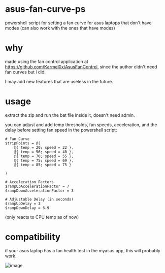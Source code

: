 # asus-fan-curve-ps
powershell script for setting a fan curve for asus laptops that don't have modes (can also work with the ones that have modes)

# why
made using the fan control application at https://github.com/Karmel0x/AsusFanControl, since the author didn't need 
fan curves but I did. 

I may add new features that are useless in the future.

# usage
extract the zip and run the bat file inside it, doesn't need admin.

you can adjust and add temp thresholds, fan speeds, acceleration, and the delay before setting fan speed in the powershell script:
```
# Fan Curve
$tripPoints = @(
    @{ temp = 20; speed = 22 },
    @{ temp = 56; speed = 40 },
    @{ temp = 70; speed = 55 },
    @{ temp = 75; speed = 69 },
    @{ temp = 85; speed = 75 }

)

# Acceleration Factors
$rampUpAccelerationFactor = 7
$rampDownAccelerationFactor = 3

# Adjustable Delay (in seconds)
$rampUpDelay = 3
$rampDownDelay = 6.9

```

(only reacts to CPU temp as of now)

# compatibility
if your asus laptop has a fan health test in the myasus app, this will probably work.

![image](https://github.com/Undervoltologist/asus-fan-curve-ps/assets/93976452/1cbdc530-a477-4210-991e-a4efed3daaed)
